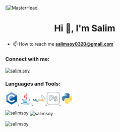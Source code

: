 [![MasterHead](https://wallpapers.com/downloads/high/technology-linkedin-background-dce01jsbpnn0z2ej.webp)
<h1 align="center">Hi 👋, I'm Salim</h1>
<h3 align="center"></h3>

- 📫 How to reach me **salimsoy0320@gmail.com**

<h3 align="left">Connect with me:</h3>
<p align="left">
<a href="https://linkedin.com/in/salim soy" target="blank"><img align="center" src="https://raw.githubusercontent.com/rahuldkjain/github-profile-readme-generator/master/src/images/icons/Social/linked-in-alt.svg" alt="salim soy" height="30" width="40" /></a>
</p>

<h3 align="left">Languages and Tools:</h3>
<p align="left"> <a href="https://www.cprogramming.com/" target="_blank" rel="noreferrer"> <img src="https://raw.githubusercontent.com/devicons/devicon/master/icons/c/c-original.svg" alt="c" width="40" height="40"/> </a> <a href="https://www.java.com" target="_blank" rel="noreferrer"> <img src="https://raw.githubusercontent.com/devicons/devicon/master/icons/java/java-original.svg" alt="java" width="40" height="40"/> </a> <a href="https://www.mysql.com/" target="_blank" rel="noreferrer"> <img src="https://raw.githubusercontent.com/devicons/devicon/master/icons/mysql/mysql-original-wordmark.svg" alt="mysql" width="40" height="40"/> </a> <a href="https://www.photoshop.com/en" target="_blank" rel="noreferrer"> <img src="https://raw.githubusercontent.com/devicons/devicon/master/icons/photoshop/photoshop-line.svg" alt="photoshop" width="40" height="40"/> </a> <a href="https://www.python.org" target="_blank" rel="noreferrer"> <img src="https://raw.githubusercontent.com/devicons/devicon/master/icons/python/python-original.svg" alt="python" width="40" height="40"/> </a> </p>

<p><img align="left" src="https://github-readme-stats.vercel.app/api/top-langs?username=salimsoy&show_icons=true&locale=en&layout=compact" alt="salimsoy" /></p>

<p>&nbsp;<img align="center" src="https://github-readme-stats.vercel.app/api?username=salimsoy&show_icons=true&locale=en" alt="salimsoy" /></p>

<p><img align="center" src="https://github-readme-streak-stats.herokuapp.com/?user=salimsoy&" alt="salimsoy" /></p>
